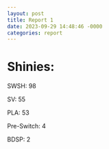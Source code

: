```yaml
---
layout: post
title: Report 1
date: 2023-09-29 14:48:46 -0000
categories: report 
---
```


# Shinies: 

SWSH: 98

SV: 55

PLA: 53

Pre-Switch: 4

BDSP: 2
